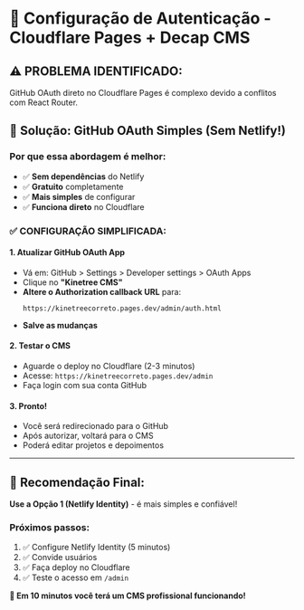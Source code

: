 # 🔐 Configuração de Autenticação - Cloudflare Pages + Decap CMS

## ⚠️ PROBLEMA IDENTIFICADO:
GitHub OAuth direto no Cloudflare Pages é complexo devido a conflitos com React Router.

## 🎯 Solução: GitHub OAuth Simples (Sem Netlify!)

### **Por que essa abordagem é melhor:**
- ✅ **Sem dependências** do Netlify
- ✅ **Gratuito** completamente
- ✅ **Mais simples** de configurar
- ✅ **Funciona direto** no Cloudflare

### **✅ CONFIGURAÇÃO SIMPLIFICADA:**

#### 1. **Atualizar GitHub OAuth App**
- Vá em: GitHub > Settings > Developer settings > OAuth Apps
- Clique no **"Kinetree CMS"**
- **Altere o Authorization callback URL** para:
  ```
  https://kinetreecorreto.pages.dev/admin/auth.html
  ```
- **Salve as mudanças**

#### 2. **Testar o CMS**
- Aguarde o deploy no Cloudflare (2-3 minutos)
- Acesse: `https://kinetreecorreto.pages.dev/admin`
- Faça login com sua conta GitHub

#### 3. **Pronto!**
- Você será redirecionado para o GitHub
- Após autorizar, voltará para o CMS
- Poderá editar projetos e depoimentos

---

## 🎯 **Recomendação Final:**

**Use a Opção 1 (Netlify Identity)** - é mais simples e confiável!

### **Próximos passos:**
1. ✅ Configure Netlify Identity (5 minutos)
2. ✅ Convide usuários
3. ✅ Faça deploy no Cloudflare
4. ✅ Teste o acesso em `/admin`

**🎉 Em 10 minutos você terá um CMS profissional funcionando!**